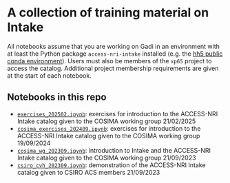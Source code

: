 # A collection of training material on Intake

All notebooks assume that you are working on Gadi in an environment with at least the Python package `access-nri-intake` installed (e.g. the [hh5 public conda environment](http://climate-cms.wikis.unsw.edu.au/Conda)). Users must also be members of the `xp65` project to access the catalog. Additional project membership requirements are given at the start of each notebook.

## Notebooks in this repo

- [`exercises_202502.ipynb`](https://github.com/ACCESS-NRI/intake-training/blob/main/2025_02/exercises_202502.ipynb): exercises for introduction to the ACCESS-NRI Intake catalog given to the COSIMA working group 21/02/2025
- [`cosima_exercises_202409.ipynb`](https://github.com/ACCESS-Hive/intake-training/blob/main/2024_09/cosima_exercises_202409.ipynb): exercises for introduction to the ACCESS-NRI Intake catalog given to the COSIMA working group 19/09/2024
- [`cosima_wg_202309.ipynb`](https://github.com/ACCESS-Hive/intake-training/blob/main/2023_09/cosima_wg_202309.ipynb): introduction to Intake and the ACCESS-NRI Intake catalog given to the COSIMA working group 21/09/2023
- [`csiro_cvh_202309.ipynb`](https://github.com/ACCESS-Hive/intake-training/blob/main/2023_09/csiro_cvh_202309.ipynb): demonstration of the ACCESS-NRI Intake catalog given to CSIRO ACS members 21/09/2023
